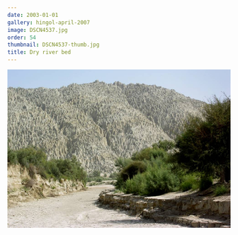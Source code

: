 ```yaml
---
date: 2003-01-01
gallery: hingol-april-2007
image: DSCN4537.jpg
order: 54
thumbnail: DSCN4537-thumb.jpg
title: Dry river bed
---
```


![Dry river bed](./DSCN4537.jpg)